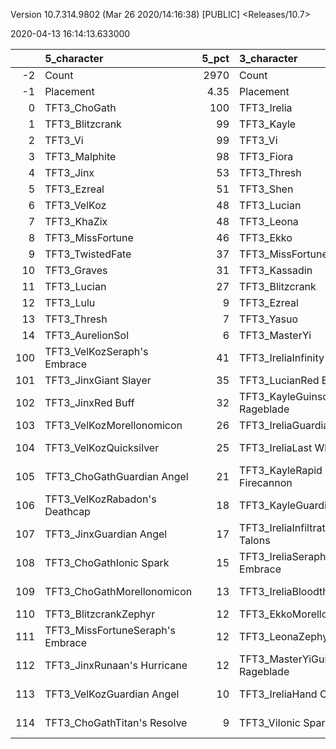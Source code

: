 Version 10.7.314.9802 (Mar 26 2020/14:16:38) [PUBLIC] <Releases/10.7>

2020-04-13 16:14:13.633000

|     | 5_character                      |   5_pct | 3_character                      |   3_pct | 1_character                    |   1_pct | 4_character                      |   4_pct | 2_character                      |   2_pct |
|----:|:---------------------------------|--------:|:---------------------------------|--------:|:-------------------------------|--------:|:---------------------------------|--------:|:---------------------------------|--------:|
|  -2 | Count                            | 2970    | Count                            | 6000    | Count                          | 2315    | Count                            | 3106    | Count                            | 1934    |
|  -1 | Placement                        |    4.35 | Placement                        |    4.47 | Placement                      |    4.48 | Placement                        |    4.49 | Placement                        |    4.53 |
|   0 | TFT3_ChoGath                     |  100    | TFT3_Irelia                      |   82    | TFT3_Mordekaiser               |   97    | TFT3_Rumble                      |  100    | TFT3_Syndra                      |   99    |
|   1 | TFT3_Blitzcrank                  |   99    | TFT3_Kayle                       |   64    | TFT3_Jhin                      |   93    | TFT3_Annie                       |  100    | TFT3_Ahri                        |   98    |
|   2 | TFT3_Vi                          |   99    | TFT3_Vi                          |   64    | TFT3_Karma                     |   92    | TFT3_Shaco                       |   99    | TFT3_Zoe                         |   97    |
|   3 | TFT3_Malphite                    |   98    | TFT3_Fiora                       |   59    | TFT3_Ashe                      |   89    | TFT3_KaiSa                       |   99    | TFT3_Lux                         |   80    |
|   4 | TFT3_Jinx                        |   53    | TFT3_Thresh                      |   58    | TFT3_Jayce                     |   70    | TFT3_Fizz                        |   99    | TFT3_Neeko                       |   73    |
|   5 | TFT3_Ezreal                      |   51    | TFT3_Shen                        |   58    | TFT3_WuKong                    |   69    | TFT3_Lux                         |   74    | TFT3_Soraka                      |   72    |
|   6 | TFT3_VelKoz                      |   48    | TFT3_Lucian                      |   57    | TFT3_Lulu                      |   65    | TFT3_KhaZix                      |   64    | TFT3_Poppy                       |   61    |
|   7 | TFT3_KhaZix                      |   48    | TFT3_Leona                       |   56    | TFT3_Poppy                     |   43    | TFT3_Ekko                        |   30    | TFT3_VelKoz                      |   52    |
|   8 | TFT3_MissFortune                 |   46    | TFT3_Ekko                        |   53    | TFT3_Shaco                     |   30    | TFT3_Karma                       |   27    | TFT3_Annie                       |   35    |
|   9 | TFT3_TwistedFate                 |   37    | TFT3_MissFortune                 |   45    | TFT3_Lux                       |   30    | TFT3_Kayle                       |   16    | TFT3_Rumble                      |   25    |
|  10 | TFT3_Graves                      |   31    | TFT3_Kassadin                    |   30    | TFT3_JarvanIV                  |   28    | TFT3_MissFortune                 |    4    | TFT3_Fizz                        |   25    |
|  11 | TFT3_Lucian                      |   27    | TFT3_Blitzcrank                  |   24    | TFT3_Leona                     |   26    | TFT3_Gangplank                   |    4    | TFT3_Lulu                        |   20    |
|  12 | TFT3_Lulu                        |    9    | TFT3_Ezreal                      |   22    | TFT3_Thresh                    |   13    | TFT3_Lulu                        |    2    | TFT3_Karma                       |    6    |
|  13 | TFT3_Thresh                      |    7    | TFT3_Yasuo                       |   22    | TFT3_Kassadin                  |   11    | TFT3_VelKoz                      |    2    | TFT3_TwistedFate                 |    5    |
|  14 | TFT3_AurelionSol                 |    6    | TFT3_MasterYi                    |   21    | TFT3_Soraka                    |    7    | TFT3_Jhin                        |    2    | TFT3_Gangplank                   |    3    |
| 100 | TFT3_VelKozSeraph's Embrace      |   41    | TFT3_IreliaInfinity Edge         |   49    | TFT3_JhinInfinity Edge         |   52    | TFT3_ShacoGuardian Angel         |   58    | TFT3_SyndraSeraph's Embrace      |   96    |
| 101 | TFT3_JinxGiant Slayer            |   35    | TFT3_LucianRed Buff              |   27    | TFT3_JhinGuardian Angel        |   52    | TFT3_ShacoBloodthirster          |   54    | TFT3_SyndraGuardian Angel        |   40    |
| 102 | TFT3_JinxRed Buff                |   32    | TFT3_KayleGuinsoo's Rageblade    |   25    | TFT3_JhinLast Whisper          |   46    | TFT3_KaiSaMorellonomicon         |   52    | TFT3_SyndraRabadon's Deathcap    |   26    |
| 103 | TFT3_VelKozMorellonomicon        |   26    | TFT3_IreliaGuardian Angel        |   23    | TFT3_JhinRunaan's Hurricane    |   27    | TFT3_ShacoInfinity Edge          |   49    | TFT3_NeekoGuardian Angel         |   23    |
| 104 | TFT3_VelKozQuicksilver           |   25    | TFT3_IreliaLast Whisper          |   20    | TFT3_MordekaiserMorellonomicon |   23    | TFT3_KaiSaSeraph's Embrace       |   40    | TFT3_SyndraChalice of Favor      |   22    |
| 105 | TFT3_ChoGathGuardian Angel       |   21    | TFT3_KayleRapid Firecannon       |   19    | TFT3_ShacoGuardian Angel       |   16    | TFT3_KaiSaDemolitionist's Charge |   31    | TFT3_NeekoZz'Rot Portal          |   21    |
| 106 | TFT3_VelKozRabadon's Deathcap    |   18    | TFT3_KayleGuardian Angel         |   19    | TFT3_ShacoBloodthirster        |   15    | TFT3_RumbleQuicksilver           |   26    | TFT3_NeekoIonic Spark            |   21    |
| 107 | TFT3_JinxGuardian Angel          |   17    | TFT3_IreliaInfiltrator's Talons  |   14    | TFT3_MordekaiserIonic Spark    |   13    | TFT3_ShacoLast Whisper           |   24    | TFT3_VelKozStar Guardian's Charm |   14    |
| 108 | TFT3_ChoGathIonic Spark          |   15    | TFT3_IreliaSeraph's Embrace      |   14    | TFT3_JayceIonic Spark          |   12    | TFT3_RumbleTitan's Resolve       |   21    | TFT3_VelKozMorellonomicon        |   14    |
| 109 | TFT3_ChoGathMorellonomicon       |   13    | TFT3_IreliaBloodthirster         |   11    | TFT3_AsheSpear of Shojin       |   11    | TFT3_RumbleBramble Vest          |   16    | TFT3_SyndraJeweled Gauntlet      |   13    |
| 110 | TFT3_BlitzcrankZephyr            |   12    | TFT3_EkkoMorellonomicon          |   10    | TFT3_MordekaiserBramble Vest   |   10    | TFT3_KaiSaLuden's Echo           |   14    | TFT3_NeekoMorellonomicon         |   13    |
| 111 | TFT3_MissFortuneSeraph's Embrace |   12    | TFT3_LeonaZephyr                 |    8    | TFT3_ShacoInfinity Edge        |   10    | TFT3_RumbleZz'Rot Portal         |   11    | TFT3_NeekoQuicksilver            |   12    |
| 112 | TFT3_JinxRunaan's Hurricane      |   12    | TFT3_MasterYiGuinsoo's Rageblade |    8    | TFT3_AsheGuinsoo's Rageblade   |   10    | TFT3_RumbleIonic Spark           |    8    | TFT3_SyndraTrap Claw             |   12    |
| 113 | TFT3_VelKozGuardian Angel        |   10    | TFT3_IreliaHand Of Justice       |    8    | TFT3_MordekaiserDragon's Claw  |   10    | TFT3_RumbleWarmog's Armor        |    8    | TFT3_NeekoTitan's Resolve        |   10    |
| 114 | TFT3_ChoGathTitan's Resolve      |    9    | TFT3_ViIonic Spark               |    7    | TFT3_JhinBloodthirster         |   10    | TFT3_KaiSaRabadon's Deathcap     |    8    | TFT3_NeekoBramble Vest           |    9    |
